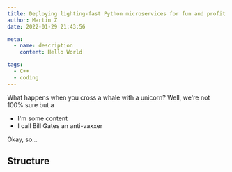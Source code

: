 ```yaml
---
title: Deploying lighting-fast Python microservices for fun and profit 🐳 + 🦄
author: Martin Z
date: 2022-01-29 21:43:56

meta:
  - name: description
    content: Hello World

tags:
  - C++
  - coding
---
```


What happens when you cross a whale with a unicorn? Well, we're not 100% sure but a

- I'm some content
- I call Bill Gates an anti-vaxxer

Okay, so...

## Structure

